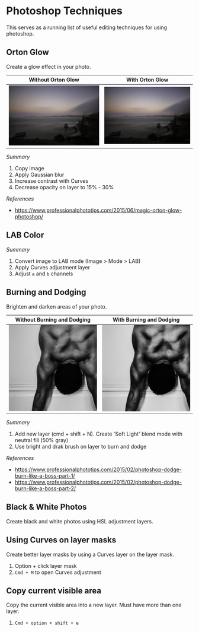# Photoshop Techniques

This serves as a running list of useful editing techniques for using photoshop.

##  Orton Glow

Create a glow effect in your photo.

| Without Orton Glow | With Orton Glow |
|---|---|
| ![Without Orton Glow](https://raw.githubusercontent.com/benrudolph/photoshop-techniques/master/OrtonGlow/DSC_6755_no_glow.jpg) | ![With Orton Glow](https://raw.githubusercontent.com/benrudolph/photoshop-techniques/master/OrtonGlow/DSC_6755.jpg) |

*Summary*

1. Copy image
2. Apply Gaussian blur
3. Increase contrast with Curves
4. Decrease opacity on layer to 15% - 30%

*References*

- https://www.professionalphototips.com/2015/06/magic-orton-glow-photoshop/


## LAB Color

*Summary*

1. Convert image to LAB mode (Image > Mode > LAB)
2. Apply Curves adjustment layer
3. Adjust `a` and `b` channels

## Burning and Dodging

Brighten and darken areas of your photo.

| Without Burning and Dodging | With Burning and Dodging|
|---|---|
| ![Without Orton Glow](https://raw.githubusercontent.com/benrudolph/photoshop-techniques/master/DodgeBurn/DSC_6598.jpg) | ![With Orton Glow](https://raw.githubusercontent.com/benrudolph/photoshop-techniques/master/DodgeBurn/DSC_6598_with_dodge_burn.jpg) |

*Summary*

1. Add new layer (cmd + shift + N). Create 'Soft Light' blend mode with neutral fill (50% gray)
2. Use bright and drak brush on layer to burn and dodge

*References*

- https://www.professionalphototips.com/2015/02/photoshop-dodge-burn-like-a-boss-part-1/
- https://www.professionalphototips.com/2015/02/photoshop-dodge-burn-like-a-boss-part-2/

## Black & White Photos

Create black and white photos using HSL adjustment layers.

## Using Curves on layer masks

Create better layer masks by using a Curves layer on the layer mask.

1. Option + click layer mask
2. `Cmd + M` to open Curves adjustment


## Copy current visible area

Copy the current visible area into a new layer. Must have more than one layer.

1. `Cmd + option + shift + e`
